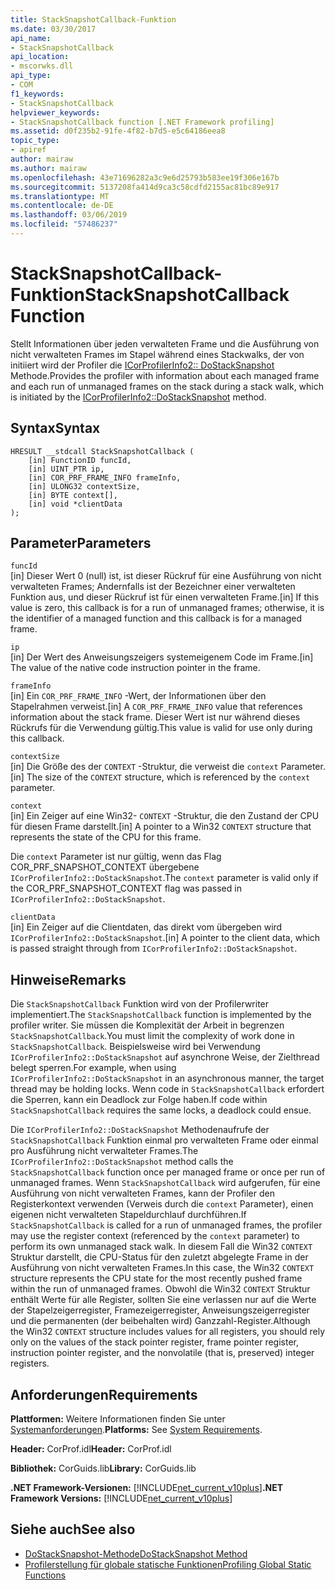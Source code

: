 ```yaml
---
title: StackSnapshotCallback-Funktion
ms.date: 03/30/2017
api_name:
- StackSnapshotCallback
api_location:
- mscorwks.dll
api_type:
- COM
f1_keywords:
- StackSnapshotCallback
helpviewer_keywords:
- StackSnapshotCallback function [.NET Framework profiling]
ms.assetid: d0f235b2-91fe-4f82-b7d5-e5c64186eea8
topic_type:
- apiref
author: mairaw
ms.author: mairaw
ms.openlocfilehash: 43e71696282a3c9e6d25793b583ee19f306e167b
ms.sourcegitcommit: 5137208fa414d9ca3c58cdfd2155ac81bc89e917
ms.translationtype: MT
ms.contentlocale: de-DE
ms.lasthandoff: 03/06/2019
ms.locfileid: "57486237"
---
```

# <a name="stacksnapshotcallback-function"></a><span data-ttu-id="efa25-102">StackSnapshotCallback-Funktion</span><span class="sxs-lookup"><span data-stu-id="efa25-102">StackSnapshotCallback Function</span></span>
<span data-ttu-id="efa25-103">Stellt Informationen über jeden verwalteten Frame und die Ausführung von nicht verwalteten Frames im Stapel während eines Stackwalks, der von initiiert wird der Profiler die [ICorProfilerInfo2:: DoStackSnapshot](../../../../docs/framework/unmanaged-api/profiling/icorprofilerinfo2-dostacksnapshot-method.md) Methode.</span><span class="sxs-lookup"><span data-stu-id="efa25-103">Provides the profiler with information about each managed frame and each run of unmanaged frames on the stack during a stack walk, which is initiated by the [ICorProfilerInfo2::DoStackSnapshot](../../../../docs/framework/unmanaged-api/profiling/icorprofilerinfo2-dostacksnapshot-method.md) method.</span></span>  
  
## <a name="syntax"></a><span data-ttu-id="efa25-104">Syntax</span><span class="sxs-lookup"><span data-stu-id="efa25-104">Syntax</span></span>  
  
```  
HRESULT __stdcall StackSnapshotCallback (  
    [in] FunctionID funcId,  
    [in] UINT_PTR ip,  
    [in] COR_PRF_FRAME_INFO frameInfo,  
    [in] ULONG32 contextSize,  
    [in] BYTE context[],  
    [in] void *clientData  
);  
```  
  
## <a name="parameters"></a><span data-ttu-id="efa25-105">Parameter</span><span class="sxs-lookup"><span data-stu-id="efa25-105">Parameters</span></span>  
 `funcId`  
 <span data-ttu-id="efa25-106">[in] Dieser Wert 0 (null) ist, ist dieser Rückruf für eine Ausführung von nicht verwalteten Frames; Andernfalls ist der Bezeichner einer verwalteten Funktion aus, und dieser Rückruf ist für einen verwalteten Frame.</span><span class="sxs-lookup"><span data-stu-id="efa25-106">[in] If this value is zero, this callback is for a run of unmanaged frames; otherwise, it is the identifier of a managed function and this callback is for a managed frame.</span></span>  
  
 `ip`  
 <span data-ttu-id="efa25-107">[in] Der Wert des Anweisungszeigers systemeigenem Code im Frame.</span><span class="sxs-lookup"><span data-stu-id="efa25-107">[in] The value of the native code instruction pointer in the frame.</span></span>  
  
 `frameInfo`  
 <span data-ttu-id="efa25-108">[in] Ein `COR_PRF_FRAME_INFO` -Wert, der Informationen über den Stapelrahmen verweist.</span><span class="sxs-lookup"><span data-stu-id="efa25-108">[in] A `COR_PRF_FRAME_INFO` value that references information about the stack frame.</span></span> <span data-ttu-id="efa25-109">Dieser Wert ist nur während dieses Rückrufs für die Verwendung gültig.</span><span class="sxs-lookup"><span data-stu-id="efa25-109">This value is valid for use only during this callback.</span></span>  
  
 `contextSize`  
 <span data-ttu-id="efa25-110">[in] Die Größe des der `CONTEXT` -Struktur, die verweist die `context` Parameter.</span><span class="sxs-lookup"><span data-stu-id="efa25-110">[in] The size of the `CONTEXT` structure, which is referenced by the `context` parameter.</span></span>  
  
 `context`  
 <span data-ttu-id="efa25-111">[in] Ein Zeiger auf eine Win32- `CONTEXT` -Struktur, die den Zustand der CPU für diesen Frame darstellt.</span><span class="sxs-lookup"><span data-stu-id="efa25-111">[in] A pointer to a Win32 `CONTEXT` structure that represents the state of the CPU for this frame.</span></span>  
  
 <span data-ttu-id="efa25-112">Die `context` Parameter ist nur gültig, wenn das Flag COR_PRF_SNAPSHOT_CONTEXT übergebene `ICorProfilerInfo2::DoStackSnapshot`.</span><span class="sxs-lookup"><span data-stu-id="efa25-112">The `context` parameter is valid only if the COR_PRF_SNAPSHOT_CONTEXT flag was passed in `ICorProfilerInfo2::DoStackSnapshot`.</span></span>  
  
 `clientData`  
 <span data-ttu-id="efa25-113">[in] Ein Zeiger auf die Clientdaten, das direkt vom übergeben wird `ICorProfilerInfo2::DoStackSnapshot`.</span><span class="sxs-lookup"><span data-stu-id="efa25-113">[in] A pointer to the client data, which is passed straight through from `ICorProfilerInfo2::DoStackSnapshot`.</span></span>  
  
## <a name="remarks"></a><span data-ttu-id="efa25-114">Hinweise</span><span class="sxs-lookup"><span data-stu-id="efa25-114">Remarks</span></span>  
 <span data-ttu-id="efa25-115">Die `StackSnapshotCallback` Funktion wird von der Profilerwriter implementiert.</span><span class="sxs-lookup"><span data-stu-id="efa25-115">The `StackSnapshotCallback` function is implemented by the profiler writer.</span></span> <span data-ttu-id="efa25-116">Sie müssen die Komplexität der Arbeit in begrenzen `StackSnapshotCallback`.</span><span class="sxs-lookup"><span data-stu-id="efa25-116">You must limit the complexity of work done in `StackSnapshotCallback`.</span></span> <span data-ttu-id="efa25-117">Beispielsweise wird bei Verwendung `ICorProfilerInfo2::DoStackSnapshot` auf asynchrone Weise, der Zielthread belegt sperren.</span><span class="sxs-lookup"><span data-stu-id="efa25-117">For example, when using `ICorProfilerInfo2::DoStackSnapshot` in an asynchronous manner, the target thread may be holding locks.</span></span> <span data-ttu-id="efa25-118">Wenn code in `StackSnapshotCallback` erfordert die Sperren, kann ein Deadlock zur Folge haben.</span><span class="sxs-lookup"><span data-stu-id="efa25-118">If code within `StackSnapshotCallback` requires the same locks, a deadlock could ensue.</span></span>  
  
 <span data-ttu-id="efa25-119">Die `ICorProfilerInfo2::DoStackSnapshot` Methodenaufrufe der `StackSnapshotCallback` Funktion einmal pro verwalteten Frame oder einmal pro Ausführung nicht verwalteter Frames.</span><span class="sxs-lookup"><span data-stu-id="efa25-119">The `ICorProfilerInfo2::DoStackSnapshot` method calls the `StackSnapshotCallback` function once per managed frame or once per run of unmanaged frames.</span></span> <span data-ttu-id="efa25-120">Wenn `StackSnapshotCallback` wird aufgerufen, für eine Ausführung von nicht verwalteten Frames, kann der Profiler den Registerkontext verwenden (Verweis durch die `context` Parameter), einen eigenen nicht verwalteten Stapeldurchlauf durchführen.</span><span class="sxs-lookup"><span data-stu-id="efa25-120">If `StackSnapshotCallback` is called for a run of unmanaged frames, the profiler may use the register context (referenced by the `context` parameter) to perform its own unmanaged stack walk.</span></span> <span data-ttu-id="efa25-121">In diesem Fall die Win32 `CONTEXT` Struktur darstellt, die CPU-Status für den zuletzt abgelegte Frame in der Ausführung von nicht verwalteten Frames.</span><span class="sxs-lookup"><span data-stu-id="efa25-121">In this case, the Win32 `CONTEXT` structure represents the CPU state for the most recently pushed frame within the run of unmanaged frames.</span></span> <span data-ttu-id="efa25-122">Obwohl die Win32 `CONTEXT` Struktur enthält Werte für alle Register, sollten Sie eine verlassen nur auf die Werte der Stapelzeigerregister, Framezeigerregister, Anweisungszeigerregister und die permanenten (der beibehalten wird) Ganzzahl-Register.</span><span class="sxs-lookup"><span data-stu-id="efa25-122">Although the Win32 `CONTEXT` structure includes values for all registers, you should rely only on the values of the stack pointer register, frame pointer register, instruction pointer register, and the nonvolatile (that is, preserved) integer registers.</span></span>  
  
## <a name="requirements"></a><span data-ttu-id="efa25-123">Anforderungen</span><span class="sxs-lookup"><span data-stu-id="efa25-123">Requirements</span></span>  
 <span data-ttu-id="efa25-124">**Plattformen:** Weitere Informationen finden Sie unter [Systemanforderungen](../../../../docs/framework/get-started/system-requirements.md).</span><span class="sxs-lookup"><span data-stu-id="efa25-124">**Platforms:** See [System Requirements](../../../../docs/framework/get-started/system-requirements.md).</span></span>  
  
 <span data-ttu-id="efa25-125">**Header:** CorProf.idl</span><span class="sxs-lookup"><span data-stu-id="efa25-125">**Header:** CorProf.idl</span></span>  
  
 <span data-ttu-id="efa25-126">**Bibliothek:** CorGuids.lib</span><span class="sxs-lookup"><span data-stu-id="efa25-126">**Library:** CorGuids.lib</span></span>  
  
 <span data-ttu-id="efa25-127">**.NET Framework-Versionen:** [!INCLUDE[net_current_v10plus](../../../../includes/net-current-v10plus-md.md)]</span><span class="sxs-lookup"><span data-stu-id="efa25-127">**.NET Framework Versions:** [!INCLUDE[net_current_v10plus](../../../../includes/net-current-v10plus-md.md)]</span></span>  
  
## <a name="see-also"></a><span data-ttu-id="efa25-128">Siehe auch</span><span class="sxs-lookup"><span data-stu-id="efa25-128">See also</span></span>
- [<span data-ttu-id="efa25-129">DoStackSnapshot-Methode</span><span class="sxs-lookup"><span data-stu-id="efa25-129">DoStackSnapshot Method</span></span>](../../../../docs/framework/unmanaged-api/profiling/icorprofilerinfo2-dostacksnapshot-method.md)
- [<span data-ttu-id="efa25-130">Profilerstellung für globale statische Funktionen</span><span class="sxs-lookup"><span data-stu-id="efa25-130">Profiling Global Static Functions</span></span>](../../../../docs/framework/unmanaged-api/profiling/profiling-global-static-functions.md)
